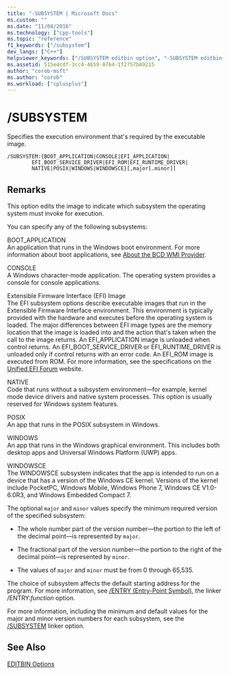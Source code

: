 ```yaml
---
title: "-SUBSYSTEM | Microsoft Docs"
ms.custom: ""
ms.date: "11/04/2016"
ms.technology: ["cpp-tools"]
ms.topic: "reference"
f1_keywords: ["/subsystem"]
dev_langs: ["C++"]
helpviewer_keywords: ["/SUBSYSTEM editbin option", "-SUBSYSTEM editbin option", "SUBSYSTEM editbin option"]
ms.assetid: 515e4cdf-3cc4-4659-8764-1f2757b49215
author: "corob-msft"
ms.author: "corob"
ms.workload: ["cplusplus"]
---
```

# /SUBSYSTEM
Specifies the execution environment that's required by the executable image.  
  
```  
/SUBSYSTEM:{BOOT_APPLICATION|CONSOLE|EFI_APPLICATION|  
        EFI_BOOT_SERVICE_DRIVER|EFI_ROM|EFI_RUNTIME_DRIVER|  
        NATIVE|POSIX|WINDOWS|WINDOWSCE}[,major[.minor]]  
```  
  
## Remarks  
 This option edits the image to indicate which subsystem the operating system must invoke for execution.  
  
 You can specify any of the following subsystems:  
  
 BOOT_APPLICATION  
 An application that runs in the Windows boot environment. For more information about boot applications, see [About the BCD WMI Provider](/previous-versions/windows/desktop/bcd/about-bcd).  
  
 CONSOLE  
 A Windows character-mode application. The operating system provides a console for console applications.  
  
 Extensible Firmware Interface (EFI) Image  
 The EFI subsystem options describe executable images that run in the Extensible Firmware Interface environment. This environment is typically provided with the hardware and executes before the operating system is loaded. The major differences between EFI image types are the memory location that the image is loaded into and the action that's taken when the call to the image returns. An EFI_APPLICATION image is unloaded when control returns. An EFI_BOOT_SERVICE_DRIVER or EFI_RUNTIME_DRIVER is unloaded only if control returns with an error code. An EFI_ROM image is executed from ROM. For more information, see the specifications on the [Unified EFI Forum](http://www.uefi.org/) website.  
  
 NATIVE  
 Code that runs without a subsystem environment—for example, kernel mode device drivers and native system processes. This option is usually reserved for Windows system features.  
  
 POSIX  
 An app that runs in the POSIX subsystem in Windows.  
  
 WINDOWS  
 An app that runs in the Windows graphical environment. This includes both desktop apps and Universal Windows Platform (UWP) apps.  
  
 WINDOWSCE  
 The WINDOWSCE subsystem indicates that the app is intended to run on a device that has a version of the Windows CE kernel. Versions of the kernel include PocketPC, Windows Mobile, Windows Phone 7, Windows CE V1.0-6.0R3, and Windows Embedded Compact 7.  
  
 The optional `major` and `minor` values specify the minimum required version of the specified subsystem:  
  
-   The whole number part of the version number—the portion to the left of the decimal point—is represented by `major`.  
  
-   The fractional part of the version number—the portion to the right of the decimal point—is represented by `minor`.  
  
-   The values of `major` and `minor` must be from 0 through 65,535.  
  
 The choice of subsystem affects the default starting address for the program. For more information, see [/ENTRY (Entry-Point Symbol)](../../build/reference/entry-entry-point-symbol.md), the linker /ENTRY:*function* option.  
  
 For more information, including the minimum and default values for the major and minor version numbers for each subsystem, see the [/SUBSYSTEM](../../build/reference/subsystem-specify-subsystem.md) linker option.  
  
## See Also  
 [EDITBIN Options](../../build/reference/editbin-options.md)